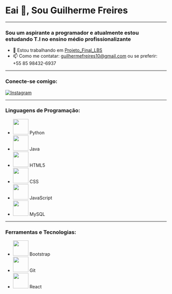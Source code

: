 # Eai 👋, Sou Guilherme Freires
---
### Sou um aspirante a programador e atualmente estou estudando T.I no ensino médio profissionalizante

- 🔭 Estou trabalhando em [Projeto_Final_LBS](https://github.com/UxieGu1/Projeto_Final_LBS)
- 📫 Como me contatar: guilhermefreires10@gmail.com ou se preferir: +55 85 98432-6937
---
### Conecte-se comigo:
[![Instagram](https://img.icons8.com/fluent/48/000000/instagram-new.png)](https://instagram.com/uxie.gui)

---
### Linguagens de Programação:
- <img src="https://img.icons8.com/color/48/000000/python.png" width="48" height="48"/> Python
- <img src="https://img.icons8.com/color/48/000000/java.png" width="48" height="48"/> Java
- <img src="https://img.icons8.com/color/48/000000/html-5.png" width="48" height="48"/> HTML5
- <img src="https://img.icons8.com/color/48/000000/css3.png" width="48" height="48"/> CSS
- <img src="https://img.icons8.com/color/48/000000/javascript.png" width="48" height="48"/> JavaScript
- <img src="https://img.icons8.com/ios-filled/48/000000/mysql-logo.png" width="48" height="48"/> MySQL

---
### Ferramentas e Tecnologias:
- <img src="https://img.icons8.com/color/48/000000/bootstrap.png" width="48" height="48"/> Bootstrap
- <img src="https://img.icons8.com/color/48/000000/git.png" width="48" height="48"/> Git
- <img src="https://img.icons8.com/offices/48/000000/react.png" width="48" height="48"/> React
